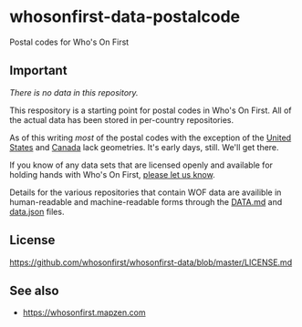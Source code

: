 # whosonfirst-data-postalcode

Postal codes for Who's On First

## Important

_There is no data in this repository._

This respository is a starting point for postal codes in Who's On First. All of the actual data has been stored in per-country repositories.

As of this writing _most_ of the postal codes with the exception of the [United States](https://github.com/whosonfirst-data/whosonfirst-data-postalcode-us) and [Canada](https://github.com/whosonfirst-data/whosonfirst-data-postalcode-ca) lack geometries. It's early days, still. We'll get there.

If you know of any data sets that are licensed openly and available for holding hands with Who's On First, [please let us know](https://github.com/whosonfirst-data/whosonfirst-data-postalcode/issues).

Details for the various repositories that contain WOF data are availible in human-readable and machine-readable forms through the [DATA.md](DATA.md) and [data.json](data.json) files.

## License

https://github.com/whosonfirst/whosonfirst-data/blob/master/LICENSE.md

## See also

* https://whosonfirst.mapzen.com
